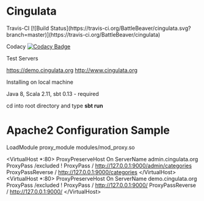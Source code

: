 <h1>Cingulata</h1> 
Travis-CI [![Build Status](https://travis-ci.org/BattleBeaver/cingulata.svg?branch=master)](https://travis-ci.org/BattleBeaver/cingulata)

Codacy [![Codacy Badge](https://api.codacy.com/project/badge/grade/0a58a39185b94db49c0c9bdb8017c977)](https://www.codacy.com/app/kuzmentsov/cingulata)

Test Servers

https://demo.cingulata.org
http://www.cingulata.org

Installing on local machine

Java 8, Scala 2.11, sbt 0.13 - required

cd into root directory and type <b>sbt run</b>


<h1>Apache2 Configuration Sample</h1>

LoadModule proxy_module modules/mod_proxy.so

&lt;VirtualHost *:80&gt;
  ProxyPreserveHost On
  ServerName admin.cingulata.org
  ProxyPass  /excluded !
  ProxyPass / http://127.0.0.1:9000/admin/categories
  ProxyPassReverse / http://127.0.0.1:9000/categories
&lt;/VirtualHost&gt;
&lt;VirtualHost *:80&gt;
  ProxyPreserveHost On
  ServerName demo.cingulata.org
  ProxyPass  /excluded !
  ProxyPass / http://127.0.0.1:9000/
  ProxyPassReverse / http://127.0.0.1:9000/
&lt;/VirtualHost&gt;
